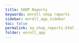 ```yaml
---
title: SHOP Reports
keywords: enroll shop reports
sidebar: enroll_app_sidebar
toc: false
permalink: ea_shop_reports.html
folder: enroll_app
---
```



